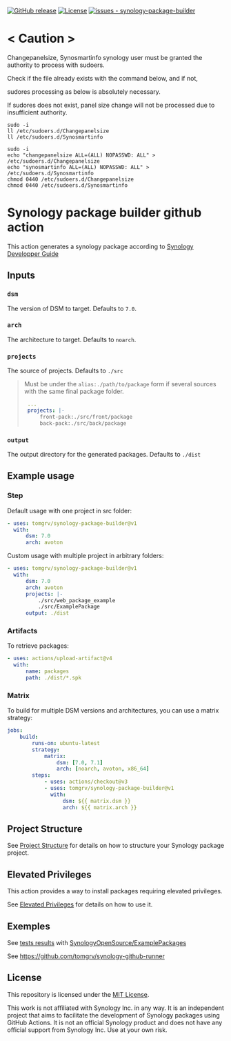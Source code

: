 <!-- @format -->

[![GitHub release](https://img.shields.io/github/release/PeterSuh-Q3/synology-package-builder?include_prereleases=&sort=semver&color=blue)](https://github.com/tomgrv/synology-package-builder/releases/)
[![License](https://img.shields.io/badge/License-MIT-blue)](#license)
[![issues - synology-package-builder](https://img.shields.io/github/issues/tomgrv/synology-package-builder)](https://github.com/tomgrv/synology-package-builder/issues)

# < Caution >

Changepanelsize, Synosmartinfo synology user must be granted the authority to process with sudoers.

Check if the file already exists with the command below, and if not,

sudores processing as below is absolutely necessary.

If sudores does not exist, panel size change will not be processed due to insufficient authority.


```
sudo -i
ll /etc/sudoers.d/Changepanelsize
ll /etc/sudoers.d/Synosmartinfo
```

```
sudo -i
echo "changepanelsize ALL=(ALL) NOPASSWD: ALL" > /etc/sudoers.d/Changepanelsize
echo "synosmartinfo ALL=(ALL) NOPASSWD: ALL" > /etc/sudoers.d/Synosmartinfo
chmod 0440 /etc/sudoers.d/Changepanelsize
chmod 0440 /etc/sudoers.d/Synosmartinfo
```

# Synology package builder github action

This action generates a synology package according to [Synology Developper Guide](https://help.synology.com/developer-guide/getting_started/first_package.html)

## Inputs

### `dsm`

The version of DSM to target. Defaults to `7.0`.

### `arch`

The architecture to target. Defaults to `noarch`.

### `projects`

The source of projects. Defaults to `./src`

> Must be under the `alias:./path/to/package` form if several sources with the same final package folder.
>
> ```yml
>  ...
>  projects: |-
>      front-pack:./src/front/package
>      back-pack:./src/back/package
> ```

### `output`

The output directory for the generated packages. Defaults to `./dist`

## Example usage

### Step

Default usage with one project in src folder:

```yml
- uses: tomgrv/synology-package-builder@v1
  with:
      dsm: 7.0
      arch: avoton
```

Custom usage with multiple project in arbitrary folders:

```yml
- uses: tomgrv/synology-package-builder@v1
  with:
      dsm: 7.0
      arch: avoton
      projects: |-
          ./src/web_package_example
          ./src/ExamplePackage
      output: ./dist
```

### Artifacts

To retrieve packages:

```yml
- uses: actions/upload-artifact@v4
  with:
      name: packages
      path: ./dist/*.spk
```

### Matrix

To build for multiple DSM versions and architectures, you can use a matrix strategy:

```yml
jobs:
    build:
        runs-on: ubuntu-latest
        strategy:
            matrix:
                dsm: [7.0, 7.1]
                arch: [noarch, avoton, x86_64]
        steps:
            - uses: actions/checkout@v3
            - uses: tomgrv/synology-package-builder@v1
              with:
                  dsm: ${{ matrix.dsm }}
                  arch: ${{ matrix.arch }}
```

## Project Structure

See [Project Structure](./doc/structure.md) for details on how to structure your Synology package project.

## Elevated Privileges

This action provides a way to install packages requiring elevated privileges.

See [Elevated Privileges](./doc/elevated.md) for details on how to use it.

## Exemples

See [tests results](https://github.com/tomgrv/synology-package-builder/actions/workflows/test.yaml) with [SynologyOpenSource/ExamplePackages](https://github.com/SynologyOpenSource/ExamplePackages)

See https://github.com/tomgrv/synology-github-runner

## License

This repository is licensed under the [MIT License](LICENSE).

This work is not affiliated with Synology Inc. in any way. It is an independent project that aims to facilitate the development of Synology packages using GitHub Actions. It is not an official Synology product and does not have any official support from Synology Inc. Use at your own risk.
